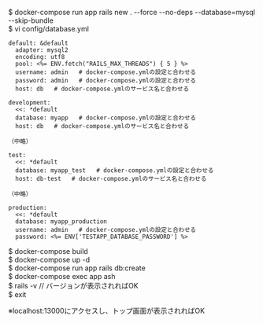 $ docker-compose run app rails new . --force --no-deps --database=mysql --skip-bundle  
$ vi config/database.yml

```
default: &default
  adapter: mysql2
  encoding: utf8
  pool: <%= ENV.fetch("RAILS_MAX_THREADS") { 5 } %>
  username: admin   # docker-compose.ymlの設定と合わせる
  password: admin   # docker-compose.ymlの設定と合わせる
  host: db   # docker-compose.ymlのサービス名と合わせる

development:
  <<: *default
  database: myapp   # docker-compose.ymlの設定と合わせる
  host: db   # docker-compose.ymlのサービス名と合わせる

（中略）

test:
  <<: *default
  database: myapp_test   # docker-compose.ymlの設定と合わせる
  host: db-test   # docker-compose.ymlのサービス名と合わせる

（中略）

production:
  <<: *default
  database: myapp_production
  username: admin   # docker-compose.ymlの設定と合わせる
  password: <%= ENV['TESTAPP_DATABASE_PASSWORD'] %>
```

$ docker-compose build  
$ docker-compose up -d  
$ docker-compose run app rails db:create  
$ docker-compose exec app ash  
$ rails -v  // バージョンが表示されればOK  
$ exit  

※localhost:13000にアクセスし、トップ画面が表示されればOK